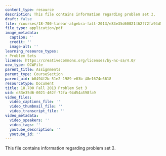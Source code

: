 ```yaml
---
content_type: resource
description: This file contains information regarding problem set 3.
draft: false
file: /courses/18-700-linear-algebra-fall-2013/e83e35d60021462f72fa94d54a398fa9_MIT18_700F13_ps3.pdf
file_type: application/pdf
image_metadata:
  caption: ''
  credit: ''
  image-alt: ''
learning_resource_types:
- Problem Sets
license: https://creativecommons.org/licenses/by-nc-sa/4.0/
ocw_type: OCWFile
parent_title: Assignments
parent_type: CourseSection
parent_uid: b0494f2b-51e2-1989-e03b-48e1674e6618
resourcetype: Document
title: 18.700 Fall 2013 Problem Set 3
uid: e83e35d6-0021-462f-72fa-94d54a398fa9
video_files:
  video_captions_file: ''
  video_thumbnail_file: ''
  video_transcript_file: ''
video_metadata:
  video_speakers: ''
  video_tags: ''
  youtube_description: ''
  youtube_id: ''
---
```

This file contains information regarding problem set 3.